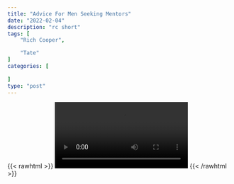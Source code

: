 ```yaml
---
title: "Advice For Men Seeking Mentors"
date: "2022-02-04"
description: "rc short"
tags: [
    "Rich Cooper",

    "Tate"
]
categories: [
    
]
type: "post"
---
```

{{< rawhtml >}}
    <video width="auto" height="auto" controls>
        <source src="https://clips.dev00ps.com/Rich%20Cooper/Advice%20For%20Men%20Seeking%20Mentors%20Shorts.mp4" type="video/mp4"> 
    </video>
{{< /rawhtml >}}
